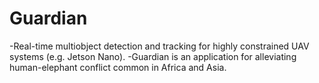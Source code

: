 # Guardian
-Real-time multiobject detection and tracking for highly constrained UAV systems (e.g. Jetson Nano). 
-Guardian is an application for alleviating human-elephant conflict common in Africa and Asia.
